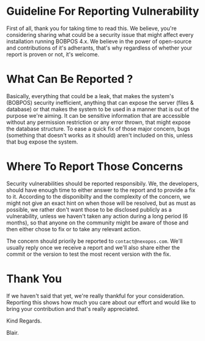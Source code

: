 # Guideline For Reporting Vulnerability
First of all, thank you for taking time to read this. We believe, you're considering sharing what could be a security issue that might affect every installation running BOBPOS 4.x. 
We believe in the power of open-source and contributions of it's adherants, that's why regardless of whether your report is proven or not, it's welcome.

# What Can Be Reported ?
Basically, everything that could be a leak, that makes the system's (BOBPOS) security inefficient, anything that can expose the server (files & database) or that makes the system to be used in a manner that is out of the purpose we're aiming. 
It can be sensitive information that are accessible without any permission restriction or any error thrown, that might expose the database structure. To ease a quick fix of those major concern, bugs (something that doesn't works as it should)
aren't included on this, unless that bug expose the system.

# Where To Report Those Concerns
Security vulnerabilities should be reported responsibily. We, the developers, should have enough time to either answer to the report and to provide a fix to it. According to the disponibilty and the complexity of the concern,
we might not give an exact hint on when those will be resolved, but as must as possible, we rather don't want those to be disclosed publicly as a vulnerability, unless we haven't taken any action
during a long period (6 months), so that anyone on the community might be aware of those and then either chose to fix or to take any relevant action.

The concern should priorily be reported to `contact@nexopos.com`. We'll usually reply once we receive a report and we'll also share either the commit or the version to test the most recent version with the fix.

# Thank You
If we haven't said that yet, we're really thankful for your consideration. Reporting this shows how much you care about our effort and would like to bring your contribution and that's really appreciated.

Kind Regards.

Blair.
